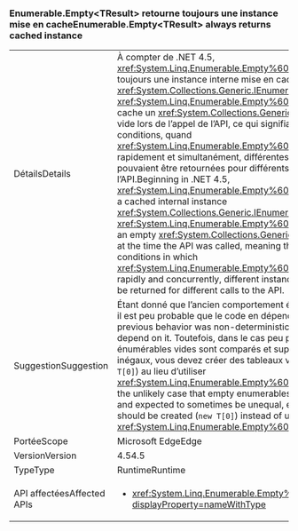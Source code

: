 ### <a name="enumerableemptylttresultgt-always-returns-cached-instance"></a><span data-ttu-id="94ad8-101">Enumerable.Empty&lt;TResult&gt; retourne toujours une instance mise en cache</span><span class="sxs-lookup"><span data-stu-id="94ad8-101">Enumerable.Empty&lt;TResult&gt; always returns cached instance</span></span>

|   |   |
|---|---|
|<span data-ttu-id="94ad8-102">Détails</span><span class="sxs-lookup"><span data-stu-id="94ad8-102">Details</span></span>|<span data-ttu-id="94ad8-103">À compter de .NET 4.5, <xref:System.Linq.Enumerable.Empty%60%601> retourne toujours une instance interne mise en cache <xref:System.Collections.Generic.IEnumerable%601>. Avant, <xref:System.Linq.Enumerable.Empty%60%601> mettait en cache un <xref:System.Collections.Generic.IEnumerable%601> vide lors de l’appel de l’API, ce qui signifiait que dans certaines conditions, quand <xref:System.Linq.Enumerable.Empty%60%601> était appelé rapidement et simultanément, différentes instances du type pouvaient être retournées pour différents appels à l’API.</span><span class="sxs-lookup"><span data-stu-id="94ad8-103">Beginning in .NET 4.5, <xref:System.Linq.Enumerable.Empty%60%601> always returns a cached internal instance <xref:System.Collections.Generic.IEnumerable%601>.Previously, <xref:System.Linq.Enumerable.Empty%60%601> would cache an empty <xref:System.Collections.Generic.IEnumerable%601> at the time the API was called, meaning that in some conditions in which <xref:System.Linq.Enumerable.Empty%60%601> was called rapidly and concurrently, different instances of the type could be returned for different calls to the API.</span></span>|
|<span data-ttu-id="94ad8-104">Suggestion</span><span class="sxs-lookup"><span data-stu-id="94ad8-104">Suggestion</span></span>|<span data-ttu-id="94ad8-105">Étant donné que l’ancien comportement était non déterministe, il est peu probable que le code en dépende.</span><span class="sxs-lookup"><span data-stu-id="94ad8-105">Because the previous behavior was non-deterministic, code is unlikely to depend on it.</span></span> <span data-ttu-id="94ad8-106">Toutefois, dans le cas peu probable où des énumérables vides sont comparés et supposés être parfois inégaux, vous devez créer des tableaux vides explicites (<code>new T[0]</code>) au lieu d’utiliser <xref:System.Linq.Enumerable.Empty%60%601>.</span><span class="sxs-lookup"><span data-stu-id="94ad8-106">However, in the unlikely case that empty enumerables are being compared and expected to sometimes be unequal, explicit empty arrays should be created (<code>new T[0]</code>) instead of using <xref:System.Linq.Enumerable.Empty%60%601>.</span></span>|
|<span data-ttu-id="94ad8-107">Portée</span><span class="sxs-lookup"><span data-stu-id="94ad8-107">Scope</span></span>|<span data-ttu-id="94ad8-108">Microsoft Edge</span><span class="sxs-lookup"><span data-stu-id="94ad8-108">Edge</span></span>|
|<span data-ttu-id="94ad8-109">Version</span><span class="sxs-lookup"><span data-stu-id="94ad8-109">Version</span></span>|<span data-ttu-id="94ad8-110">4.5</span><span class="sxs-lookup"><span data-stu-id="94ad8-110">4.5</span></span>|
|<span data-ttu-id="94ad8-111">Type</span><span class="sxs-lookup"><span data-stu-id="94ad8-111">Type</span></span>|<span data-ttu-id="94ad8-112">Runtime</span><span class="sxs-lookup"><span data-stu-id="94ad8-112">Runtime</span></span>|
|<span data-ttu-id="94ad8-113">API affectées</span><span class="sxs-lookup"><span data-stu-id="94ad8-113">Affected APIs</span></span>|<ul><li><xref:System.Linq.Enumerable.Empty%60%601?displayProperty=nameWithType></li></ul>|

